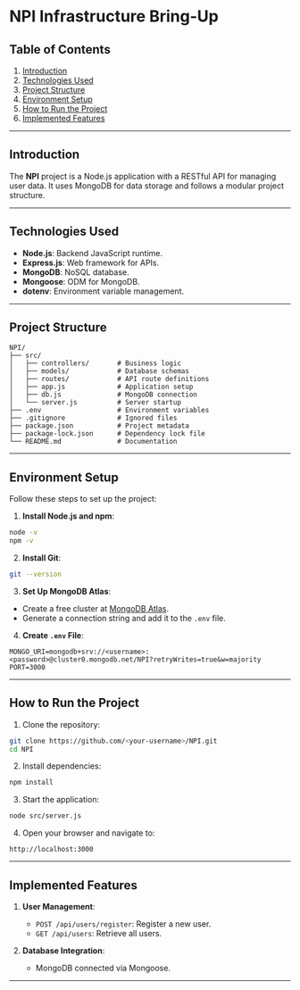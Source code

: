 
# NPI Infrastructure Bring-Up

## Table of Contents
1. [Introduction](#introduction)
2. [Technologies Used](#technologies-used)
3. [Project Structure](#project-structure)
4. [Environment Setup](#environment-setup)
5. [How to Run the Project](#how-to-run-the-project)
6. [Implemented Features](#implemented-features)

---

## Introduction
The **NPI** project is a Node.js application with a RESTful API for managing user data. It uses MongoDB for data storage and follows a modular project structure.

---

## Technologies Used
- **Node.js**: Backend JavaScript runtime.
- **Express.js**: Web framework for APIs.
- **MongoDB**: NoSQL database.
- **Mongoose**: ODM for MongoDB.
- **dotenv**: Environment variable management.

---

## Project Structure
```
NPI/
├── src/
│   ├── controllers/       # Business logic
│   ├── models/            # Database schemas
│   ├── routes/            # API route definitions
│   ├── app.js             # Application setup
│   ├── db.js              # MongoDB connection
│   └── server.js          # Server startup
├── .env                   # Environment variables
├── .gitignore             # Ignored files
├── package.json           # Project metadata
├── package-lock.json      # Dependency lock file
└── README.md              # Documentation
```

---

## Environment Setup
Follow these steps to set up the project:

1. **Install Node.js and npm**:
```bash
node -v
npm -v
```

2. **Install Git**:
```bash
git --version
```

3. **Set Up MongoDB Atlas**:
- Create a free cluster at [MongoDB Atlas](https://www.mongodb.com/cloud/atlas).
- Generate a connection string and add it to the `.env` file.

4. **Create `.env` File**:
```plaintext
MONGO_URI=mongodb+srv://<username>:<password>@cluster0.mongodb.net/NPI?retryWrites=true&w=majority
PORT=3000
```

---

## How to Run the Project

1. Clone the repository:
```bash
git clone https://github.com/<your-username>/NPI.git
cd NPI
```

2. Install dependencies:
```bash
npm install
```

3. Start the application:
```bash
node src/server.js
```

4. Open your browser and navigate to:
```
http://localhost:3000
```

---

## Implemented Features

1. **User Management**:
   - `POST /api/users/register`: Register a new user.
   - `GET /api/users`: Retrieve all users.

2. **Database Integration**:
   - MongoDB connected via Mongoose.

---
